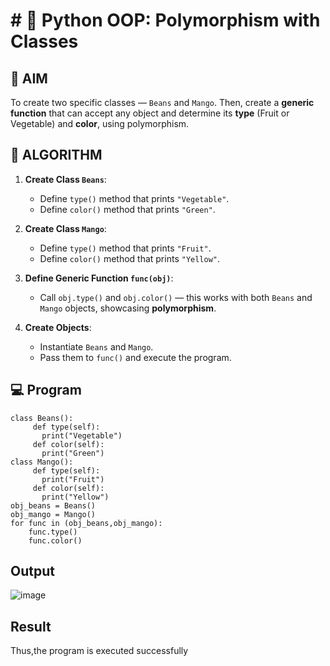 # # 🐍 Python OOP: Polymorphism with Classes

## 🎯 AIM

To create two specific classes — `Beans` and `Mango`. Then, create a **generic function** that can accept any object and determine its **type** (Fruit or Vegetable) and **color**, using polymorphism.

## 🧠 ALGORITHM

1. **Create Class `Beans`**:
   - Define `type()` method that prints `"Vegetable"`.
   - Define `color()` method that prints `"Green"`.

2. **Create Class `Mango`**:
   - Define `type()` method that prints `"Fruit"`.
   - Define `color()` method that prints `"Yellow"`.

3. **Define Generic Function `func(obj)`**:
   - Call `obj.type()` and `obj.color()` — this works with both `Beans` and `Mango` objects, showcasing **polymorphism**.

4. **Create Objects**:
   - Instantiate `Beans` and `Mango`.
   - Pass them to `func()` and execute the program.

## 💻 Program
```
class Beans(): 
     def type(self): 
       print("Vegetable") 
     def color(self):
       print("Green") 
class Mango(): 
     def type(self): 
       print("Fruit") 
     def color(self): 
       print("Yellow")
obj_beans = Beans() 
obj_mango = Mango()
for func in (obj_beans,obj_mango): 
    func.type()
    func.color()
```
## Output
![image](https://github.com/user-attachments/assets/2a50a3e8-3cee-455c-9ade-f6ed33b9411f)

## Result
Thus,the program is executed successfully
